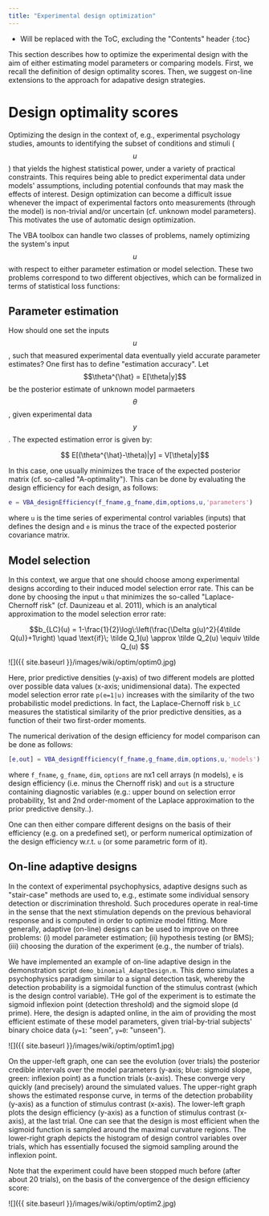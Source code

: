 ```yaml
---
title: "Experimental design optimization"
---
```

* Will be replaced with the ToC, excluding the "Contents" header
{:toc}

This section describes how to optimize the experimental design with the aim of either estimating model parameters or comparing models. First, we recall the definition of design optimality scores. Then, we suggest on-line extensions to the approach for adapative design strategies.

# Design optimality scores

Optimizing the design in the context of, e.g., experimental psychology studies, amounts to identifying the subset of conditions and stimuli ($$u$$) that yields the highest statistical power, under a variety of practical constraints. This requires being able to predict experimental data under models' assumptions, including potential confounds that may mask the effects of interest. Design optimization can become a difficult issue whenever the impact of experimental factors onto measurements (through the model) is non-trivial and/or uncertain (cf. unknown model parameters). This motivates the use of automatic design optimization.

The VBA toolbox can handle two classes of problems, namely optimizing the system's input $$u$$ with respect to either parameter estimation or model selection. These two problems correspond to two different objectives, which can be formalized in terms of statistical loss functions:

## Parameter estimation

How should one set the inputs $$u$$, such that measured experimental data eventually yield accurate parameter estimates? One first has to define "estimation accuracy". Let $$\theta^{\hat} = E[\theta|y]$$ be the posterior estimate of unknown model parmaeters $$\theta$$, given experimental data $$y$$. The expected estimation error is given by:

$$ E[(\theta^{\hat}-\theta)|y] = V[\theta|y]$$

In this case, one usually minimizes the trace of the expected posterior matrix (cf. so-called "A-optimality"). This can be done by evaluating the design efficiency for each design, as follows:

```matlab
e = VBA_designEfficiency(f_fname,g_fname,dim,options,u,'parameters')
```
where `u` is the time series of experimental control variables (inputs) that defines the design and `e` is minus the trace of the expected posterior covariance matrix.

## Model selection

In this context, we argue that one should choose among experimental designs according to their induced model selection error rate. This can be done by choosing the input `u` that minimizes the so-called "Laplace-Chernoff risk"  (cf. Daunizeau et al. 2011), which is an analytical approximation to the model selection error rate:

$$b_{LC}(u) = 1-\frac{1}{2}\log\:\left(\frac{\Delta g(u)^2}{4\tilde Q(u)}+1\right) \quad \text{if}\; \tilde Q_1(u) \approx \tilde Q_2(u) \equiv \tilde Q_(u) $$

![]({{ site.baseurl }}/images/wiki/optim/optim0.jpg)

Here, prior predictive densities (y-axis) of two different models are plotted over possible data values (x-axis; unidimensional data). The expected model selection error rate `p(e=1|u)` increases with the similarity of the two probabilistic model predictions. In fact, the Laplace-Chernoff risk `b_LC` measures the statistical similarity of the prior predictive densities, as a function of their two first-order moments.

The numerical derivation of the design efficiency for model comparison can be done as follows:

```matlab
[e,out] = VBA_designEfficiency(f_fname,g_fname,dim,options,u,'models')
```
where `f_fname`, `g_fname`, `dim`, `options` are nx1 cell arrays (n models), `e` is design efficiency (i.e. minus the Chernoff risk) and `out` is a structure containing diagnostic variables (e.g.: upper bound on selection error probability, 1st and 2nd order-moment of the Laplace approximation to the prior predictive density..).

One can then either compare different designs on the basis of their efficiency (e.g. on a predefined set), or perform numerical optimization of the design efficiency w.r.t. `u` (or some parametric form of it).


## On-line adaptive designs

In the context of experimental psychophysics, adaptive designs such as "stair-case" methods are used to, e.g., estimate some individual sensory detection or discrimination threshold. Such procedures operate in real-time in the sense that the next stimulation depends on the previous behavioral response and is computed in order to optimize model fitting. More generally, adaptive (on-line) designs can be used to improve on three problems: (i) model parameter estimation; (ii) hypothesis testing (or BMS); (iii) choosing the duration of the experiment (e.g., the number of trials).

We have implemented an example of on-line adaptive design in the demonstration script `demo_binomial_AdaptDesign.m`. This demo simulates a psychophysics paradigm similar to a signal detection task, whereby the detection probability is a sigmoidal function of the stimulus contrast (which is the design control variable). THe gol of the experiment is to estimate the sigmoid inflexion point (detection threshold) and the sigmoid slope (d prime). Here, the design is adapted online, in the aim of providing the most efficient estimate of these model parameters, given trial-by-trial subjects' binary choice data (`y=1`: "seen", `y=0`: "unseen").

![]({{ site.baseurl }}/images/wiki/optim/optim1.jpg)

On the upper-left graph, one can see the evolution (over trials) the posterior credible intervals over the model parameters (y-axis; blue: sigmoid slope, green: inflexion point) as a function trials (x-axis). These converge very quickly (and precisely) around the simulated values. The upper-right graph shows the estimated response curve, in terms of the detection probability (y-axis) as a function of stimulus contrast (x-axis). The lower-left graph plots the design efficiency (y-axis) as a function of stimulus contrast (x-axis), at the last trial. One can see that the design is most efficient when the sigmoid function is sampled around the maximal curvature regions. The lower-right graph depicts the histogram of design control variables over trials, which has essentially focused the sigmoid sampling around the inflexion point.

Note that the experiment could have been stopped much before (after about 20 trials), on the basis of the convergence of the design efficiency score:

![]({{ site.baseurl }}/images/wiki/optim/optim2.jpg)

